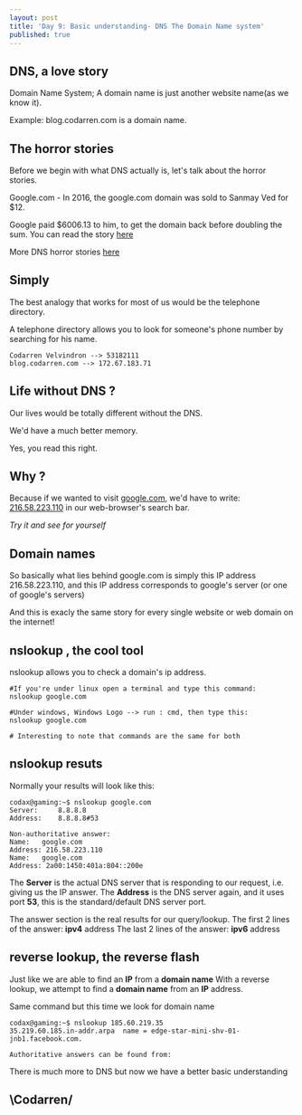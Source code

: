```yaml
---
layout: post
title: 'Day 9: Basic understanding- DNS The Domain Name system'
published: true
---
```

## DNS, a love story
Domain Name System; A domain name is just another website name(as we know it).

Example: blog.codarren.com is a domain name.

## The horror stories
Before we begin with what DNS actually is, let's talk about the horror stories.

Google.com - In 2016, the google.com domain was sold to Sanmay Ved for $12. 

Google paid $6006.13 to him, to get the domain back before doubling the sum.
You can read the story [here](https://www.theverge.com/2016/1/29/10868404/google-reveals-how-much-it-paid-the-guy-who-bought-google-com)


More DNS horror stories [here](https://bluecatnetworks.com/blog/6-dns-horror-stories-halloween/)

## Simply
The best analogy that works for most of us would be the telephone directory.

A telephone directory allows you to look for someone's phone number by searching for his name.

```
Codarren Velvindron --> 53182111
blog.codarren.com --> 172.67.183.71
```

## Life without DNS ?
Our lives would be totally different without the DNS.

We'd have a much better memory.

Yes, you read this right.

## Why ?
Because if we wanted to visit [google.com](https://google.com), we'd have to write:
[216.58.223.110](https://216.58.223.110) in our web-browser's search bar.

*Try it and see for yourself*

## Domain names
So basically what lies behind google.com is simply this IP address 216.58.223.110, and this IP address corresponds to google's server (or one of google's servers)

And this is exacly the same story for every single website or web domain on the internet!

## nslookup , the cool tool
nslookup allows you to check a domain's ip address.
```
#If you're under linux open a terminal and type this command:
nslookup google.com

#Under windows, Windows Logo --> run : cmd, then type this:
nslookup google.com

# Interesting to note that commands are the same for both
```

## nslookup resuts
Normally your results will look like this:
```
codax@gaming:~$ nslookup google.com
Server:		8.8.8.8
Address:	8.8.8.8#53

Non-authoritative answer:
Name:	google.com
Address: 216.58.223.110
Name:	google.com
Address: 2a00:1450:401a:804::200e
```
The **Server** is the actual DNS server that is responding to our request, i.e. giving us the IP answer.
The **Address** is the DNS server again, and it uses port **53**, this is the standard/default DNS server port.

The answer section is the real results for our query/lookup.
The first 2 lines of the answer:
**ipv4** address
The last 2 lines of the answer:
**ipv6** address


## reverse lookup, the reverse flash
Just like we are able to find an **IP** from a **domain name**
With a reverse lookup, we attempt to find a **domain name** from an **IP** address.

Same command but this time we look for domain name
```
codax@gaming:~$ nslookup 185.60.219.35
35.219.60.185.in-addr.arpa	name = edge-star-mini-shv-01-jnb1.facebook.com.

Authoritative answers can be found from:
```

There is much more to DNS but now we have a better basic understanding

## \\Codarren/
